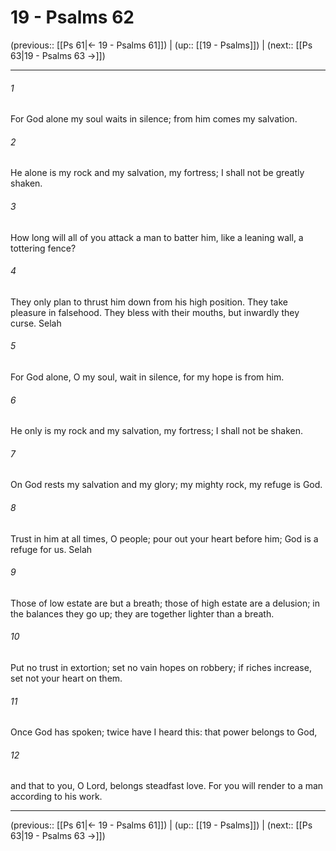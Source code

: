 # 19 - Psalms 62

(previous:: [[Ps 61|← 19 - Psalms 61]]) | (up:: [[19 - Psalms]]) | (next:: [[Ps 63|19 - Psalms 63 →]])

***


###### 1 
For God alone my soul waits in silence; from him comes my salvation. 

###### 2 
He alone is my rock and my salvation, my fortress; I shall not be greatly shaken. 

###### 3 
How long will all of you attack a man to batter him, like a leaning wall, a tottering fence? 

###### 4 
They only plan to thrust him down from his high position. They take pleasure in falsehood. They bless with their mouths, but inwardly they curse. Selah 

###### 5 
For God alone, O my soul, wait in silence, for my hope is from him. 

###### 6 
He only is my rock and my salvation, my fortress; I shall not be shaken. 

###### 7 
On God rests my salvation and my glory; my mighty rock, my refuge is God. 

###### 8 
Trust in him at all times, O people; pour out your heart before him; God is a refuge for us. Selah 

###### 9 
Those of low estate are but a breath; those of high estate are a delusion; in the balances they go up; they are together lighter than a breath. 

###### 10 
Put no trust in extortion; set no vain hopes on robbery; if riches increase, set not your heart on them. 

###### 11 
Once God has spoken; twice have I heard this: that power belongs to God, 

###### 12 
and that to you, O Lord, belongs steadfast love. For you will render to a man according to his work.

***

(previous:: [[Ps 61|← 19 - Psalms 61]]) | (up:: [[19 - Psalms]]) | (next:: [[Ps 63|19 - Psalms 63 →]])
